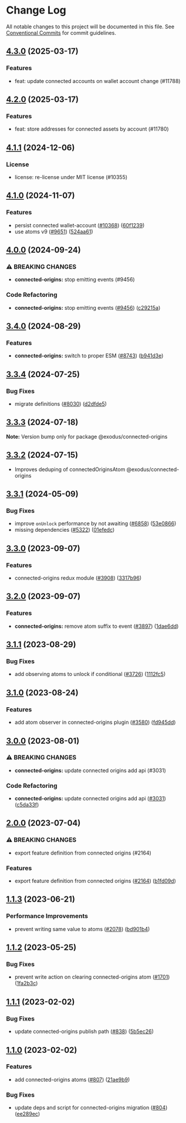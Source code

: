 # Change Log

All notable changes to this project will be documented in this file.
See [Conventional Commits](https://conventionalcommits.org) for commit guidelines.

## [4.3.0](https://github.com/ExodusMovement/exodus-hydra/compare/@exodus/connected-origins@4.2.0...@exodus/connected-origins@4.3.0) (2025-03-17)

### Features

- feat: update connected accounts on wallet account change (#11788)

## [4.2.0](https://github.com/ExodusMovement/exodus-hydra/compare/@exodus/connected-origins@4.1.1...@exodus/connected-origins@4.2.0) (2025-03-17)

### Features

- feat: store addresses for connected assets by account (#11780)

## [4.1.1](https://github.com/ExodusMovement/exodus-hydra/compare/@exodus/connected-origins@4.1.0...@exodus/connected-origins@4.1.1) (2024-12-06)

### License

- license: re-license under MIT license (#10355)

## [4.1.0](https://github.com/ExodusMovement/exodus-hydra/compare/@exodus/connected-origins@4.0.0...@exodus/connected-origins@4.1.0) (2024-11-07)

### Features

- persist connected wallet-account ([#10368](https://github.com/ExodusMovement/exodus-hydra/issues/10368)) ([60f1239](https://github.com/ExodusMovement/exodus-hydra/commit/60f1239b70292511d0dd97a313355e832510d2e3))
- use atoms v9 ([#9651](https://github.com/ExodusMovement/exodus-hydra/issues/9651)) ([524aa61](https://github.com/ExodusMovement/exodus-hydra/commit/524aa61f69c81e6ac00b2f94ea830688a105b3e4))

## [4.0.0](https://github.com/ExodusMovement/exodus-hydra/compare/@exodus/connected-origins@3.4.0...@exodus/connected-origins@4.0.0) (2024-09-24)

### ⚠ BREAKING CHANGES

- **connected-origins:** stop emitting events (#9456)

### Code Refactoring

- **connected-origins:** stop emitting events ([#9456](https://github.com/ExodusMovement/exodus-hydra/issues/9456)) ([c29215a](https://github.com/ExodusMovement/exodus-hydra/commit/c29215a2c4650a6e3543be72d841e56022ca85d1))

## [3.4.0](https://github.com/ExodusMovement/exodus-hydra/compare/@exodus/connected-origins@3.3.4...@exodus/connected-origins@3.4.0) (2024-08-29)

### Features

- **connected-origins:** switch to proper ESM ([#8743](https://github.com/ExodusMovement/exodus-hydra/issues/8743)) ([b941d3e](https://github.com/ExodusMovement/exodus-hydra/commit/b941d3e83cfc353b82fabe08ee6b946c61b48da3))

## [3.3.4](https://github.com/ExodusMovement/exodus-hydra/compare/@exodus/connected-origins@3.3.3...@exodus/connected-origins@3.3.4) (2024-07-25)

### Bug Fixes

- migrate definitions ([#8030](https://github.com/ExodusMovement/exodus-hydra/issues/8030)) ([d2dfde5](https://github.com/ExodusMovement/exodus-hydra/commit/d2dfde55dfa843eb52842f64b3aac3a6f9a59069))

## [3.3.3](https://github.com/ExodusMovement/exodus-hydra/compare/@exodus/connected-origins@3.3.2...@exodus/connected-origins@3.3.3) (2024-07-18)

**Note:** Version bump only for package @exodus/connected-origins

## [3.3.2](https://github.com/ExodusMovement/exodus-hydra/compare/@exodus/connected-origins@3.3.1...@exodus/connected-origins@3.3.2) (2024-07-15)

- Improves deduping of connectedOriginsAtom @exodus/connected-origins

## [3.3.1](https://github.com/ExodusMovement/exodus-hydra/compare/@exodus/connected-origins@3.3.0...@exodus/connected-origins@3.3.1) (2024-05-09)

### Bug Fixes

- improve `onUnlock` performance by not awaiting ([#6858](https://github.com/ExodusMovement/exodus-hydra/issues/6858)) ([53e0866](https://github.com/ExodusMovement/exodus-hydra/commit/53e08668d6eb89ab9eb5c04a3d3803b2da3ac97a))
- missing dependencies ([#5322](https://github.com/ExodusMovement/exodus-hydra/issues/5322)) ([01efedc](https://github.com/ExodusMovement/exodus-hydra/commit/01efedc7508fb14925277fdcd388afb721ac3dd1))

## [3.3.0](https://github.com/ExodusMovement/exodus-hydra/compare/@exodus/connected-origins@3.2.0...@exodus/connected-origins@3.3.0) (2023-09-07)

### Features

- connected-origins redux module ([#3908](https://github.com/ExodusMovement/exodus-hydra/issues/3908)) ([3317b96](https://github.com/ExodusMovement/exodus-hydra/commit/3317b965ed5912b11612e73747f2dc13605ebc0c))

## [3.2.0](https://github.com/ExodusMovement/exodus-hydra/compare/@exodus/connected-origins@3.1.1...@exodus/connected-origins@3.2.0) (2023-09-07)

### Features

- **connected-origins:** remove atom suffix to event ([#3897](https://github.com/ExodusMovement/exodus-hydra/issues/3897)) ([1dae6dd](https://github.com/ExodusMovement/exodus-hydra/commit/1dae6ddc3cf681e718913ca1f9edc3bb97be5145))

## [3.1.1](https://github.com/ExodusMovement/exodus-hydra/compare/@exodus/connected-origins@3.1.0...@exodus/connected-origins@3.1.1) (2023-08-29)

### Bug Fixes

- add observing atoms to unlock if conditional ([#3726](https://github.com/ExodusMovement/exodus-hydra/issues/3726)) ([1112fc5](https://github.com/ExodusMovement/exodus-hydra/commit/1112fc5e1a6731d3d97b4e20541a96d4ba06a228))

## [3.1.0](https://github.com/ExodusMovement/exodus-hydra/compare/@exodus/connected-origins@3.0.0...@exodus/connected-origins@3.1.0) (2023-08-24)

### Features

- add atom observer in connected-origins plugin ([#3580](https://github.com/ExodusMovement/exodus-hydra/issues/3580)) ([fd945dd](https://github.com/ExodusMovement/exodus-hydra/commit/fd945ddfa48e08e216962e5091057ea66282081b))

## [3.0.0](https://github.com/ExodusMovement/exodus-hydra/compare/@exodus/connected-origins@2.0.0...@exodus/connected-origins@3.0.0) (2023-08-01)

### ⚠ BREAKING CHANGES

- **connected-origins:** update connected origins add api (#3031)

### Code Refactoring

- **connected-origins:** update connected origins add api ([#3031](https://github.com/ExodusMovement/exodus-hydra/issues/3031)) ([c5da33f](https://github.com/ExodusMovement/exodus-hydra/commit/c5da33f126e311ea28155182c7117f1fbde4a2a5))

## [2.0.0](https://github.com/ExodusMovement/exodus-hydra.git/compare/@exodus/connected-origins@1.1.3...@exodus/connected-origins@2.0.0) (2023-07-04)

### ⚠ BREAKING CHANGES

- export feature definition from connected origins (#2164)

### Features

- export feature definition from connected origins ([#2164](https://github.com/ExodusMovement/exodus-hydra.git/issues/2164)) ([b1fd09d](https://github.com/ExodusMovement/exodus-hydra.git/commit/b1fd09d7d05d2088f4e12da80a983850d91659f5))

## [1.1.3](https://github.com/ExodusMovement/exodus-hydra.git/compare/@exodus/connected-origins@1.1.2...@exodus/connected-origins@1.1.3) (2023-06-21)

### Performance Improvements

- prevent writing same value to atoms ([#2078](https://github.com/ExodusMovement/exodus-hydra.git/issues/2078)) ([bd901b4](https://github.com/ExodusMovement/exodus-hydra.git/commit/bd901b40a10c8983f2fe6fbb10c9dc8a81ccbd60))

## [1.1.2](https://github.com/ExodusMovement/exodus-hydra.git/compare/@exodus/connected-origins@1.1.1...@exodus/connected-origins@1.1.2) (2023-05-25)

### Bug Fixes

- prevent write action on clearing connected-origins atom ([#1701](https://github.com/ExodusMovement/exodus-hydra.git/issues/1701)) ([1fa2b3c](https://github.com/ExodusMovement/exodus-hydra.git/commit/1fa2b3ce34c9b0928f4ad11ec27fc6687c74e2ca))

## [1.1.1](https://github.com/ExodusMovement/exodus-hydra.git/compare/@exodus/connected-origins@1.1.0...@exodus/connected-origins@1.1.1) (2023-02-02)

### Bug Fixes

- update connected-origins publish path ([#838](https://github.com/ExodusMovement/exodus-hydra.git/issues/838)) ([5b5ec26](https://github.com/ExodusMovement/exodus-hydra.git/commit/5b5ec2694252cc05b74fd1baad100b51822543d6))

## [1.1.0](https://github.com/ExodusMovement/exodus-hydra.git/compare/@exodus/connected-origins@1.0.0...@exodus/connected-origins@1.1.0) (2023-02-02)

### Features

- add connected-origins atoms ([#807](https://github.com/ExodusMovement/exodus-hydra.git/issues/807)) ([21ae9b9](https://github.com/ExodusMovement/exodus-hydra.git/commit/21ae9b9d6f5ec7d33fa48283e267270cfd94dd82))

### Bug Fixes

- update deps and script for connected-origins migration ([#804](https://github.com/ExodusMovement/exodus-hydra.git/issues/804)) ([ee289ec](https://github.com/ExodusMovement/exodus-hydra.git/commit/ee289ec15cea5613ae301cb37873702660117755))
